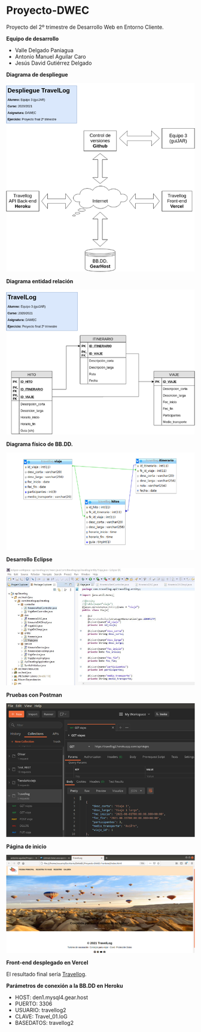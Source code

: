 # Proyecto-DWEC
Proyecto del 2º trimestre de Desarrollo Web en Entorno Cliente.

**Equipo de desarrollo**
- Valle Delgado Paniagua
- Antonio Manuel Aguilar Caro
- Jesús David Gutiérrez Delgado

**Diagrama de despliegue**

![Diagrama despliegue](/img/Despliegue2.png "Diagrama de despliegue")

**Diagrama entidad relación**

![Diagrama E/R](/img/TravelLog.png "Diagrama E/R")

**Diagrama físico de BB.DD.**

![Diagrama BB.DD.](/img/TravelLogMySql.png "Modelo físico")

**Desarrollo Eclipse**

![Desarrollo Eclipse](/img/Eclipse.png "Eclipse")

**Pruebas con Postman**

![Tests con Postman](/img/TestPostman.png "Pruebas")

**Página de inicio**

![Página de inicio](/img/Index.png "Index")

**Front-end desplegado en Vercel**

El resultado final sería [Travellog][Travellog].

[Travellog]: https://proyecto-dwec.vercel.app/index.html

**Parámetros de conexión a la BB.DD en Heroku**

- HOST: den1.mysql4.gear.host
- PUERTO: 3306
- USUARIO: travellog2
- CLAVE: Travel_01.loG
- BASEDATOS: travellog2



